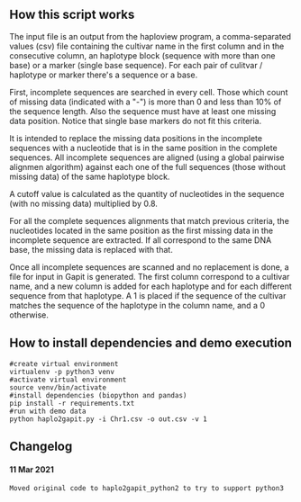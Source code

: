 
## How this script works

The input file is an output from the haploview program, a comma-separated values (csv) file containing the cultivar name in the first column and in the consecutive column, an haplotype block (sequence with more than one base) or a marker (single base sequence). For each pair of culitvar / haplotype or marker there's a sequence or a base.

First, incomplete sequences are searched in every cell. Those which count of missing data (indicated with a "-") is more than 0 and less than 10% of the sequence length. Also the sequence must have at least one missing data position. Notice that single base markers do not fit this criteria.

It is intended to replace the missing data positions in the incomplete sequences with a nucleotide that is in the same position in the complete sequences. All incomplete sequences are aligned (using a global pairwise alignmen algorithm) against each one of the full sequences (those without missing data) of the same haplotype block. 

A cutoff value is calculated as the quantity of nucleotides in the sequence (with no missing data) multiplied by 0.8. 

For all the complete sequences alignments that match previous criteria, the nucleotides located in the same position as the first missing data in the incomplete sequence are extracted. If all correspond to the same DNA base, the missing data is replaced with that.

Once all incomplete sequences are scanned and no replacement is done, a file for input in Gapit is generated. The first column correspond to a cultivar name, and a new column is added for each haplotype and for each different sequence from that haplotype. A 1 is placed if the sequence of the cultivar matches the sequence of the haplotype in the column name, and a 0 otherwise.



## How to install dependencies and demo execution


```
#create virtual environment
virtualenv -p python3 venv
#activate virtual environment
source venv/bin/activate
#install dependencies (biopython and pandas)
pip install -r requirements.txt
#run with demo data
python haplo2gapit.py -i Chr1.csv -o out.csv -v 1
```


## Changelog

#### 11 Mar 2021
    Moved original code to haplo2gapit_python2 to try to support python3